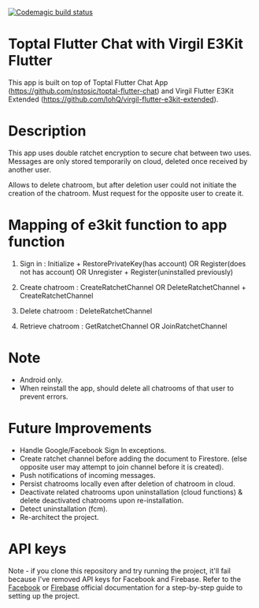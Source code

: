 [![Codemagic build status](https://api.codemagic.io/apps/5c9fc907581a2d000dec7fda/5c9fc907581a2d000dec7fd9/status_badge.svg)](https://codemagic.io/apps/5c9fc907581a2d000dec7fda/5c9fc907581a2d000dec7fd9/latest_build)

# Toptal Flutter Chat with Virgil E3Kit Flutter

This app is built on top of Toptal Flutter Chat App (https://github.com/nstosic/toptal-flutter-chat) and Virgil Flutter E3Kit Extended (https://github.com/lohQ/virgil-flutter-e3kit-extended). 

# Description 

This app uses double ratchet encryption to secure chat between two uses. Messages are only stored temporarily on cloud, deleted once received by another user. 

Allows to delete chatroom, but after deletion user could not initiate the creation of the chatroom. Must request for the opposite user to create it. 

# Mapping of e3kit function to app function

1. Sign in : 
       Initialize + 
       RestorePrivateKey(has account)
       OR Register(does not has account)
       OR Unregister + Register(uninstalled previously)
      
2. Create chatroom : 
       CreateRatchetChannel
       OR DeleteRatchetChannel + CreateRatchetChannel
      
3. Delete chatroom : 
       DeleteRatchetChannel

4. Retrieve chatroom : 
       GetRatchetChannel
       OR JoinRatchetChannel

# Note

 - Android only. 
 - When reinstall the app, should delete all chatrooms of that user to prevent errors. 
 
# Future Improvements

 - Handle Google/Facebook Sign In exceptions. 
 - Create ratchet channel before adding the document to Firestore. (else opposite user may attempt to join channel before it is created). 
 - Push notifications of incoming messages. 
 - Persist chatrooms locally even after deletion of chatroom in cloud. 
 - Deactivate related chatrooms upon uninstallation (cloud functions) & delete deactivated chatrooms upon re-installation. 
 - Detect uninstallation (fcm). 
 - Re-architect the project. 

# API keys

Note - if you clone this repository and try running the project, it'll fail because I've removed API keys for Facebook and Firebase. Refer to the [Facebook](https://developers.facebook.com/docs/facebook-login/) or [Firebase](https://firebase.google.com/docs/flutter/setup) official documentation for a step-by-step guide to setting up the project.

